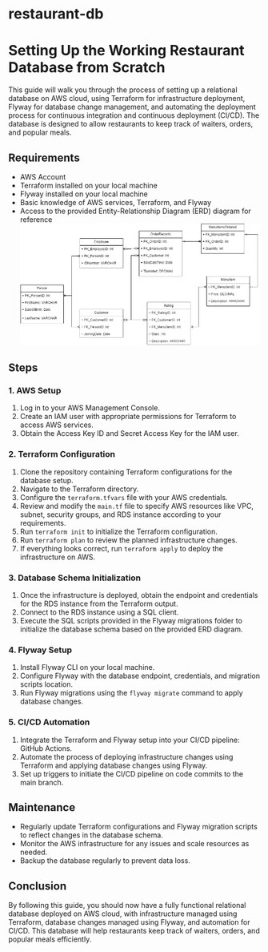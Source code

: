 # restaurant-db
# Setting Up the Working Restaurant Database from Scratch

This guide will walk you through the process of setting up a relational database on AWS cloud, using Terraform for infrastructure deployment, Flyway for database change management, and automating the deployment process for continuous integration and continuous deployment (CI/CD). The database is designed to allow restaurants to keep track of waiters, orders, and popular meals.

## Requirements

- AWS Account
- Terraform installed on your local machine
- Flyway installed on your local machine
- Basic knowledge of AWS services, Terraform, and Flyway
- Access to the provided Entity-Relationship Diagram (ERD) diagram for reference
  ![restaurant database model](/restuarant.drawio.png)

## Steps

### 1. AWS Setup

1. Log in to your AWS Management Console.
2. Create an IAM user with appropriate permissions for Terraform to access AWS services.
3. Obtain the Access Key ID and Secret Access Key for the IAM user.

### 2. Terraform Configuration

1. Clone the repository containing Terraform configurations for the database setup.
2. Navigate to the Terraform directory.
3. Configure the `terraform.tfvars` file with your AWS credentials.
4. Review and modify the `main.tf` file to specify AWS resources like VPC, subnet, security groups, and RDS instance according to your requirements.
5. Run `terraform init` to initialize the Terraform configuration.
6. Run `terraform plan` to review the planned infrastructure changes.
7. If everything looks correct, run `terraform apply` to deploy the infrastructure on AWS.

### 3. Database Schema Initialization

1. Once the infrastructure is deployed, obtain the endpoint and credentials for the RDS instance from the Terraform output.
2. Connect to the RDS instance using a SQL client.
3. Execute the SQL scripts provided in the Flyway migrations folder to initialize the database schema based on the provided ERD diagram.

### 4. Flyway Setup

1. Install Flyway CLI on your local machine.
2. Configure Flyway with the database endpoint, credentials, and migration scripts location.
3. Run Flyway migrations using the `flyway migrate` command to apply database changes.

### 5. CI/CD Automation

1. Integrate the Terraform and Flyway setup into your CI/CD pipeline: GitHub Actions.
2. Automate the process of deploying infrastructure changes using Terraform and applying database changes using Flyway.
3. Set up triggers to initiate the CI/CD pipeline on code commits to the main branch.

## Maintenance

- Regularly update Terraform configurations and Flyway migration scripts to reflect changes in the database schema.
- Monitor the AWS infrastructure for any issues and scale resources as needed.
- Backup the database regularly to prevent data loss.

## Conclusion

By following this guide, you should now have a fully functional relational database deployed on AWS cloud, with infrastructure managed using Terraform, database changes managed using Flyway, and automation for CI/CD. This database will help restaurants keep track of waiters, orders, and popular meals efficiently.
